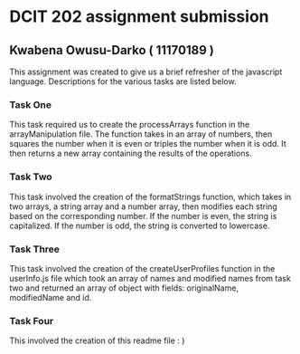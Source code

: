 # DCIT 202 assignment submission
## Kwabena Owusu-Darko ( 11170189 )

This assignment was created to give us a brief refresher of the javascript language.
Descriptions for the various tasks are listed below.


### Task One
This task required us to create the processArrays function in the arrayManipulation file.
The function takes in an array of numbers, then squares the number when it is even or triples the number when it is odd.
It then returns a new array containing the results of the operations.

### Task Two
This task involved the creation of the formatStrings function, which takes in two arrays, a string array and a number array, then modifies each string based on the corresponding number. If the number is even, the string is capitalized. If the number is odd, the string is converted to lowercase.

### Task Three 
This task involved the creation of the createUserProfiles function in the userInfo.js file which took an array of names and modified names from task two and returned an array of object with fields: originalName, modifiedName and id.

### Task Four
This involved the creation of this readme file : )
